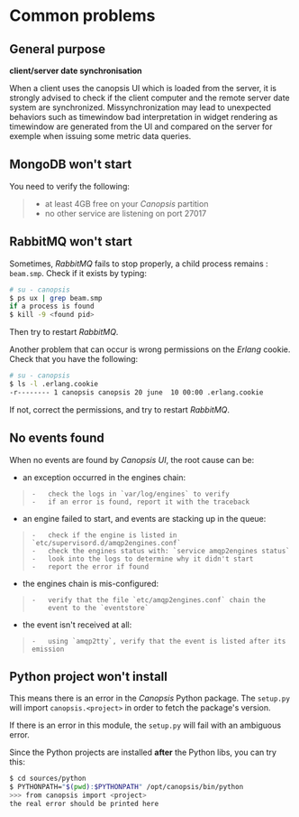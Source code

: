 Common problems
===============

General purpose
---------------

**client/server date synchronisation**

When a client uses the canopsis UI which is loaded from the server, it
is strongly advised to check if the client computer and the remote
server date system are synchronized. Missynchronization may lead to
unexpected behaviors such as timewindow bad interpretation in widget
rendering as timewindow are generated from the UI and compared on the
server for exemple when issuing some metric data queries.

MongoDB won't start
--------------------

You need to verify the following:

> -   at least 4GB free on your *Canopsis* partition
> -   no other service are listening on port 27017

RabbitMQ won't start
---------------------

Sometimes, *RabbitMQ* fails to stop properly, a child process remains :
`beam.smp`. Check if it exists by typing:

```bash
# su - canopsis
$ ps ux | grep beam.smp
if a process is found
$ kill -9 <found pid>
```

Then try to restart *RabbitMQ*.

Another problem that can occur is wrong permissions on the *Erlang*
cookie. Check that you have the following:

```bash
# su - canopsis
$ ls -l .erlang.cookie
-r-------- 1 canopsis canopsis 20 june  10 00:00 .erlang.cookie
```

If not, correct the permissions, and try to restart *RabbitMQ*.

No events found
---------------

When no events are found by *Canopsis UI*, the root cause can be:

- an exception occurred in the engines chain:
>
>     -   check the logs in `var/log/engines` to verify
>     -   if an error is found, report it with the traceback
>
- an engine failed to start, and events are stacking up in the queue:
>
>     -   check if the engine is listed in `etc/supervisord.d/amqp2engines.conf`
>     -   check the engines status with: `service amqp2engines status`
>     -   look into the logs to determine why it didn't start
>     -   report the error if found
>
- the engines chain is mis-configured:
>
>     -   verify that the file `etc/amqp2engines.conf` chain the
>         event to the `eventstore`
>
- the event isn't received at all:
>
>     -   using `amqp2tty`, verify that the event is listed after its emission
>

Python project won't install
-----------------------------

This means there is an error in the *Canopsis* Python package. The
`setup.py` will import `canopsis.<project>` in order to fetch the
package's version.

If there is an error in this module, the `setup.py` will fail with an
ambiguous error.

Since the Python projects are installed **after** the Python libs, you
can try this:

```bash
$ cd sources/python
$ PYTHONPATH="$(pwd):$PYTHONPATH" /opt/canopsis/bin/python
>>> from canopsis import <project>
the real error should be printed here
```
